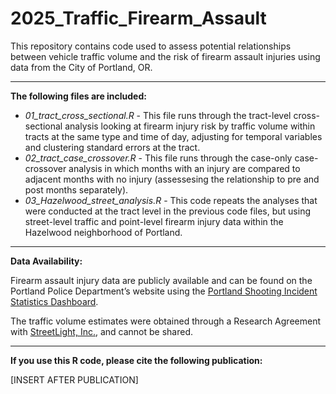 # 2025_Traffic_Firearm_Assault

This repository contains code used to assess potential relationships between vehicle traffic volume and the risk of firearm assault injuries using data from the City of Portland, OR. 

--------------
**The following files are included:**

- *01_tract_cross_sectional.R* - This file runs through the tract-level cross-sectional analysis looking at firearm injury risk by traffic volume within tracts at the same type and time of day, adjusting for temporal variables and clustering standard errors at the tract. 
- *02_tract_case_crossover.R* - This file runs through the case-only case-crossover analysis in which months with an injury are compared to adjacent months with no injury (assessesing the relationship to pre and post months separately).
- *03_Hazelwood_street_analysis.R* - This code repeats the analyses that were conducted at the tract level in the previous code files, but using street-level traffic and point-level firearm injury data within the Hazelwood neighborhood of Portland. 


--------------
**Data Availability:**

Firearm assault injury data are publicly available and can be found on the Portland Police Department’s website using the [Portland Shooting Incident Statistics Dashboard](https://www.portland.gov/police/open-data/shooting-incident-statistics). 

The traffic volume estimates were obtained through a Research Agreement with [StreetLight, Inc.](https://www.streetlightdata.com/), and cannot be shared.


___

**If you use this R code, please cite the following publication:**

[INSERT AFTER PUBLICATION]
